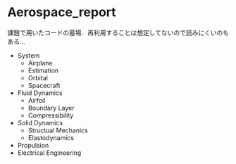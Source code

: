 # Aerospace_report
課題で用いたコードの墓場．再利用することは想定してないので読みにくいのもある…

- System  
  * Airplane
  * Estimation
  * Orbital
  * Spacecraft
- Fluid Dynamics
  * Airfoil
  * Boundary Layer
  * Compressibility
- Solid Dynamics
  * Structual Mechanics
  * Elastodynamics
- Propulsion
- Electrical Engineering
